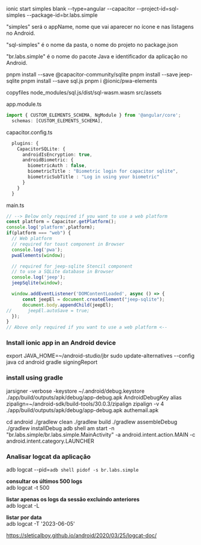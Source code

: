 
ionic start simples blank --type=angular --capacitor --project-id=sql-simples --package-id=br.labs.simple

"simples" será o appName, nome que vai aparecer no ícone e nas listagens no Android.

"sql-simples" é o nome da pasta, o nome do projeto no package.json

"br.labs.simple" é o nome do pacote Java e identificador da aplicação no Android.



pnpm install --save @capacitor-community/sqlite
pnpm install --save jeep-sqlite
pnpm install --save sql.js
pnpm i @ionic/pwa-elements


copyfiles node_modules/sql.js/dist/sql-wasm.wasm src/assets


app.module.ts  
```ts
import { CUSTOM_ELEMENTS_SCHEMA, NgModule } from '@angular/core';
  schemas: [CUSTOM_ELEMENTS_SCHEMA],
```

capacitor.config.ts  
```ts
  plugins: {
    CapacitorSQLite: {
      androidIsEncryption: true,
      androidBiometric: {
        biometricAuth : false,
        biometricTitle : "Biometric login for capacitor sqlite",
        biometricSubTitle : "Log in using your biometric"
      }
    }
  }
```

main.ts  
```ts
// --> Below only required if you want to use a web platform
const platform = Capacitor.getPlatform();
console.log('platform',platform);
if(platform === "web") {
  // Web platform
  // required for toast component in Browser
  console.log('pwa');
  pwaElements(window);

  // required for jeep-sqlite Stencil component
  // to use a SQLite database in Browser
  console.log('jeep');
  jeepSqlite(window);

  window.addEventListener('DOMContentLoaded', async () => {
      const jeepEl = document.createElement("jeep-sqlite");
      document.body.appendChild(jeepEl);
//      jeepEl.autoSave = true;
  });
}
// Above only required if you want to use a web platform <--
```



### Install ionic app in an Android device ###
export JAVA_HOME=~/android-studio/jbr
sudo update-alternatives --config java
cd android
gradle signingReport

### install using gradle ###
jarsigner -verbose -keystore ~/.android/debug.keystore ./app/build/outputs/apk/debug/app-debug.apk AndroidDebugKey
alias zipalign=~/android-sdk/build-tools/30.0.3/zipalign
zipalign -v 4 ./app/build/outputs/apk/debug/app-debug.apk authemail.apk

cd android
    ./gradlew clean
    ./gradlew build
    ./gradlew assembleDebug
    ./gradlew installDebug
adb shell am start -n "br.labs.simple/br.labs.simple.MainActivity" -a android.intent.action.MAIN -c android.intent.category.LAUNCHER

### Analisar logcat da aplicação ###

adb logcat --pid=`adb shell pidof -s br.labs.simple`

**consultar os últimos 500 logs**  
adb logcat -t 500

**listar apenas os logs da sessão excluindo anteriores**  
adb logcat -L

**listar por data**  
adb logcat -T '2023-06-05'

https://sleticalboy.github.io/android/2020/03/25/logcat-doc/
